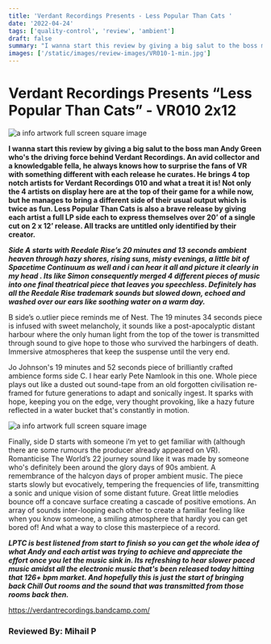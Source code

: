 ```yaml
---
title: 'Verdant Recordings Presents - Less Popular Than Cats '
date: '2022-04-24'
tags: ['quality-control', 'review', 'ambient']
draft: false
summary: "I wanna start this review by giving a big salut to the boss man Andy Green who's the driving force behind Verdant Recordings."
images: ['/static/images/review-images/VR010-1-min.jpg']
---
```


# Verdant Recordings Presents “Less Popular Than Cats” - VR010 2x12

<div className="my-1 px-2 phone: w-full desktop: overflow-hidden xl:my-1 xl:px-2 xl:w-1/2">
  <Image
    alt="a info artwork full screen square image"
    src="/static/images/review-images/VR010-1-min.jpg"
    width={700}
    height={700}
  />
</div>

**I wanna start this review by giving a big salut to the boss man Andy Green who's the driving force behind Verdant Recordings. An avid collector and a knowledgable fella, he always knows how to surprise the fans of VR with something different with each release he curates. He brings 4 top notch artists for Verdant Recordings 010 and what a treat it is! Not only the 4 artists on display here are at the top of their game for a while now, but he manages to bring a different side of their usual output which is twice as fun. Less Popular Than Cats is also a brave release by giving each artist a full LP side each to express themselves over 20’ of a single cut on 2 x 12’ release. All tracks are untitled only identified by their creator.**

**_Side A starts with Reedale Rise’s 20 minutes and 13 seconds ambient heaven through hazy shores, rising suns, misty evenings, a little bit of Spacetime Continuum as well and i can hear it all and picture it clearly in my head . Its like Simon consequently merged 4 different pieces of music into one final theatrical piece that leaves you speechless. Definitely has all the Reedale Rise trademark sounds but slowed down, echoed and washed over our ears like soothing water on a warm day._**

B side’s o.utlier piece reminds me of Nest. The 19 minutes 34 seconds piece is infused with sweet melancholy, it sounds like a post-apocalyptic distant harbour where the only human light from the top of the tower is transmitted through sound to give hope to those who survived the harbingers of death. Immersive atmospheres that keep the suspense until the very end.

Jo Johnson's 19 minutes and 52 seconds piece of brilliantly crafted ambience forms side C. I hear early Pete Namlook in this one. Whole piece plays out like a dusted out sound-tape from an old forgotten civilisation re-framed for future generations to adapt and sonically ingest. It sparks with hope, keeping you on the edge, very thought provoking, like a hazy future reflected in a water bucket that's constantly in motion.

<div className="my-1 px-2 phone: w-full desktop: overflow-hidden xl:my-1 xl:px-2 xl:w-1/2">
  <Image
    alt="a info artwork full screen square image"
    src="/static/images/review-images/VR010-2-minsml.jpg"
    width={700}
    height={700}
  />
</div>

Finally, side D starts with someone i’m yet to get familiar with (although there are some rumours the producer already appeared on VR). Romanticise The World’s 22 journey sound like it was made by someone who's definitely been around the glory days of 90s ambient. A remembrance of the halcyon days of proper ambient music. The piece starts slowly but evocatively, tempering the frequencies of life, transmitting a sonic and unique vision of some distant future. Great little melodies bounce off a concave surface creating a cascade of positive emotions. An array of sounds inter-looping each other to create a familiar feeling like when you know someone, a smiling atmosphere that hardly you can get bored of! And what a way to close this masterpiece of a record.

**_LPTC is best listened from start to finish so you can get the whole idea of what Andy and each artist was trying to achieve and appreciate the effort once you let the music sink in. Its refreshing to hear slower paced music amidst all the electronic music that's been released today hitting that 126+ bpm market. And hopefully this is just the start of bringing back Chill Out rooms and the sound that was transmitted from those rooms back then._**

https://verdantrecordings.bandcamp.com/

### Reviewed By: Mihail P
